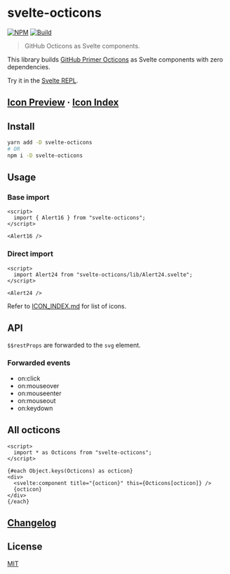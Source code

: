 # svelte-octicons

[![NPM][npm]][npm-url]
[![Build][build]][build-badge]

> GitHub Octicons as Svelte components.

This library builds [GitHub Primer Octicons](https://primer.style/octicons/) as Svelte components with zero dependencies.

Try it in the [Svelte REPL](https://svelte.dev/repl/dce762f9a93c4e56b3ddde749cb1945f?version=3.20.1).

## [Icon Preview](https://metonym.github.io/svelte-octicons/) · [Icon Index](ICON_INDEX.md)

## Install

```bash
yarn add -D svelte-octicons
# OR
npm i -D svelte-octicons
```

## Usage

### Base import

```svelte
<script>
  import { Alert16 } from "svelte-octicons";
</script>

<Alert16 />
```

### Direct import

```svelte
<script>
  import Alert24 from "svelte-octicons/lib/Alert24.svelte";
</script>

<Alert24 />
```

Refer to [ICON_INDEX.md](ICON_INDEX.md) for list of icons.

## API

`$$restProps` are forwarded to the `svg` element.

### Forwarded events

- on:click
- on:mouseover
- on:mouseenter
- on:mouseout
- on:keydown

## All octicons

```svelte
<script>
  import * as Octicons from "svelte-octicons";
</script>

{#each Object.keys(Octicons) as octicon}
<div>
  <svelte:component title="{octicon}" this={Octicons[octicon]} />
  {octicon}
</div>
{/each}
```

## [Changelog](CHANGELOG.md)

## License

[MIT](LICENSE)

[npm]: https://img.shields.io/npm/v/svelte-octicons.svg?color=%230366d6
[npm-url]: https://npmjs.com/package/svelte-octicons
[build]: https://travis-ci.com/metonym/svelte-octicons.svg?branch=master
[build-badge]: https://travis-ci.com/metonym/svelte-octicons
